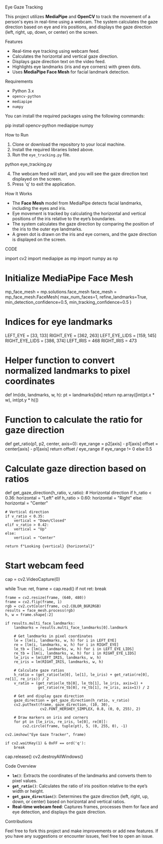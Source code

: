 Eye Gaze Tracking

This project utilizes **MediaPipe** and **OpenCV** to track the movement of a person's eyes in real-time using a webcam. The system calculates the gaze direction based on eye and iris positions, and displays the gaze direction (left, right, up, down, or center) on the screen.

Features

* Real-time eye tracking using webcam feed.
* Calculates the horizontal and vertical gaze direction.
* Displays gaze direction text on the video feed.
* Highlights eye landmarks (iris and eye corners) with green dots.
* Uses **MediaPipe Face Mesh** for facial landmark detection.

Requirements

* Python 3.x
* `opencv-python`
* `mediapipe`
* `numpy`

You can install the required packages using the following commands:


pip install opencv-python mediapipe numpy


How to Run
1. Clone or download the repository to your local machine.
2. Install the required libraries listed above.
3. Run the `eye_tracking.py` file.


python eye_tracking.py

4. The webcam feed will start, and you will see the gaze direction text displayed on the screen.
5. Press 'q' to exit the application.

 How It Works
* The **Face Mesh** model from MediaPipe detects facial landmarks, including the eyes and iris.
* Eye movement is tracked by calculating the horizontal and vertical positions of the iris relative to the eye’s boundaries.
* The system calculates the gaze direction by comparing the position of the iris to the outer eye landmarks.
* A green dot is drawn on the iris and eye corners, and the gaze direction is displayed on the screen.

CODE


import cv2
import mediapipe as mp
import numpy as np

# Initialize MediaPipe Face Mesh
mp_face_mesh = mp.solutions.face_mesh
face_mesh = mp_face_mesh.FaceMesh(
    max_num_faces=1,
    refine_landmarks=True,
    min_detection_confidence=0.5,
    min_tracking_confidence=0.5
)

# Indices for eye landmarks
LEFT_EYE = [33, 133]
RIGHT_EYE = [362, 263]
LEFT_EYE_LIDS = [159, 145]
RIGHT_EYE_LIDS = [386, 374]
LEFT_IRIS = 468
RIGHT_IRIS = 473

# Helper function to convert normalized landmarks to pixel coordinates
def lm(idx, landmarks, w, h):
    pt = landmarks[idx]
    return np.array([int(pt.x * w), int(pt.y * h)])

# Function to calculate the ratio for gaze direction
def get_ratio(p1, p2, center, axis=0):
    eye_range = p2[axis] - p1[axis]
    offset = center[axis] - p1[axis]
    return offset / eye_range if eye_range != 0 else 0.5

# Calculate gaze direction based on ratios
def get_gaze_direction(h_ratio, v_ratio):
    # Horizontal direction
    if h_ratio < 0.36:
        horizontal = "Left"
    elif h_ratio > 0.60:
        horizontal = "Right"
    else:
        horizontal = "Center"

    # Vertical direction
    if v_ratio < 0.35:
        vertical = "Down/Closed"
    elif v_ratio > 0.42:
        vertical = "Up"
    else:
        vertical = "Center"

    return f"Looking {vertical} {horizontal}"

# Start webcam feed
cap = cv2.VideoCapture(0)

while True:
    ret, frame = cap.read()
    if not ret:
        break

    frame = cv2.resize(frame, (640, 480))
    frame = cv2.flip(frame, 1)
    rgb = cv2.cvtColor(frame, cv2.COLOR_BGR2RGB)
    results = face_mesh.process(rgb)
    h, w = frame.shape[:2]

    if results.multi_face_landmarks:
        landmarks = results.multi_face_landmarks[0].landmark

        # Get landmarks in pixel coordinates
        le = [lm(i, landmarks, w, h) for i in LEFT_EYE]
        re = [lm(i, landmarks, w, h) for i in RIGHT_EYE]
        le_tb = [lm(i, landmarks, w, h) for i in LEFT_EYE_LIDS]
        re_tb = [lm(i, landmarks, w, h) for i in RIGHT_EYE_LIDS]
        le_iris = lm(LEFT_IRIS, landmarks, w, h)
        re_iris = lm(RIGHT_IRIS, landmarks, w, h)

        # Calculate gaze ratios
        h_ratio = (get_ratio(le[0], le[1], le_iris) + get_ratio(re[0], re[1], re_iris)) / 2
        v_ratio = (get_ratio(le_tb[0], le_tb[1], le_iris, axis=1) +
                   get_ratio(re_tb[0], re_tb[1], re_iris, axis=1)) / 2

        # Get and display gaze direction
        gaze_direction = get_gaze_direction(h_ratio, v_ratio)
        cv2.putText(frame, gaze_direction, (10, 30),
                    cv2.FONT_HERSHEY_SIMPLEX, 0.8, (0, 0, 255), 2)

        # Draw markers on iris and corners
        for pt in [le_iris, re_iris, le[0], re[0]]:
            cv2.circle(frame, tuple(pt), 5, (0, 255, 0), -1)

    cv2.imshow("Eye Gaze Tracker", frame)

    if cv2.waitKey(1) & 0xFF == ord('q'):
        break

cap.release()
cv2.destroyAllWindows()


Code Overview

* **`lm()`**: Extracts the coordinates of the landmarks and converts them to pixel values.
* **`get_ratio()`**: Calculates the ratio of iris position relative to the eye’s width or height.
* **`get_gaze_direction()`**: Determines the gaze direction (left, right, up, down, or center) based on horizontal and vertical ratios.
* **Real-time webcam feed**: Captures frames, processes them for face and eye detection, and displays the gaze direction.

Contributions

Feel free to fork this project and make improvements or add new features. If you have any suggestions or encounter issues, feel free to open an issue.
